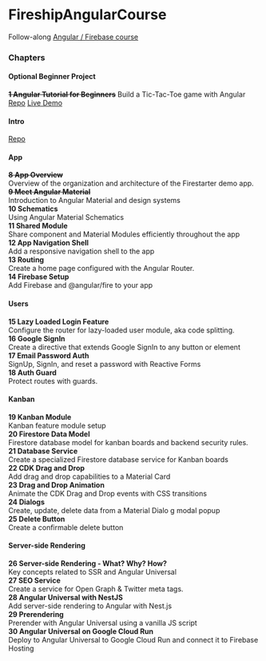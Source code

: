 # FireshipAngularCourse

Follow-along [Angular / Firebase course](https://fireship.io/courses/angular/)

### Chapters

#### Optional Beginner Project

~~**1 Angular Tutorial for Beginners**~~
Build a Tic-Tac-Toe game with Angular
[Repo](https://github.com/johnhaup/angular-tictactoe)
[Live Demo](https://angular-tictactoe-80da6.web.app/)

#### Intro

[Repo](https://github.com/johnhaup/fireship-angular-course)

#### App

~~**8 App Overview**~~  
Overview of the organization and architecture of the Firestarter demo app.  
~~**9 Meet Angular Material**~~  
Introduction to Angular Material and design systems  
**10 Schematics**  
Using Angular Material Schematics  
**11 Shared Module**  
Share component and Material Modules efficiently throughout the app  
**12 App Navigation Shell**  
Add a responsive navigation shell to the app  
**13 Routing**  
Create a home page configured with the Angular Router.  
**14 Firebase Setup**  
Add Firebase and @angular/fire to your app

#### Users

**15 Lazy Loaded Login Feature**  
Configure the router for lazy-loaded user module, aka code splitting.  
**16 Google SignIn**  
Create a directive that extends Google SignIn to any button or element  
**17 Email Password Auth**  
SignUp, SignIn, and reset a password with Reactive Forms  
**18 Auth Guard**  
Protect routes with guards.

#### Kanban

**19 Kanban Module**  
Kanban feature module setup  
**20 Firestore Data Model**  
Firestore database model for kanban boards and backend security rules.  
**21 Database Service**  
Create a specialized Firestore database service for Kanban boards  
**22 CDK Drag and Drop**  
Add drag and drop capabilities to a Material Card  
**23 Drag and Drop Animation**  
Animate the CDK Drag and Drop events with CSS transitions  
**24 Dialogs**  
Create, update, delete data from a Material Dialo g modal popup  
**25 Delete Button**  
Create a confirmable delete button

#### Server-side Rendering

**26 Server-side Rendering - What? Why? How?**  
Key concepts related to SSR and Angular Universal  
**27 SEO Service**  
Create a service for Open Graph & Twitter meta tags.  
**28 Angular Universal with NestJS**  
Add server-side rendering to Angular with Nest.js  
**29 Prerendering**  
Prerender with Angular Universal using a vanilla JS script  
**30 Angular Universal on Google Cloud Run**  
Deploy to Angular Universal to Google Cloud Run and connect it to Firebase Hosting
